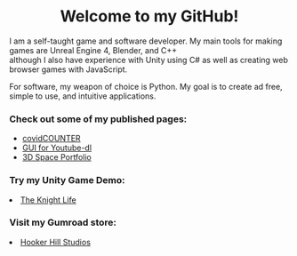 <h1 style="text-align: center">Welcome to my GitHub!</h2>

<p>I am a self-taught game and software developer. My main tools for making games are Unreal Engine 4, Blender, and C++<br>
although I also have experience with Unity using C# as well as creating web browser games with JavaScript.</p>
<p>For software, my weapon of choice is Python. My goal is to create ad free, simple to use, and intuitive applications.</p> 

<h3>Check out some of my published pages:</h3>

<ul>
<li>
<a href="https://jrh89.GitHub.io/ImprovedCovidCounter" target="">covidCOUNTER</a>
</li>
<li>
<a href="https://jrh89.GitHub.io/FMDownloadPage" target="">GUI for Youtube-dl</a>
</li>
<li>
<a href="https://jrh89.GitHub.io/NP" target="">3D Space Portfolio</a>
</li>
</ul>

<h3>Try my Unity Game Demo:</h3>

<li>
<a href="https://jrh89.itch.io/the-knight-life" target="">The Knight Life</a>
</li>

<h3>Visit my Gumroad store:</h3>

<li>
<a href="https://jrh89.gumroad.com" target="">Hooker Hill Studios</a>
</li>

